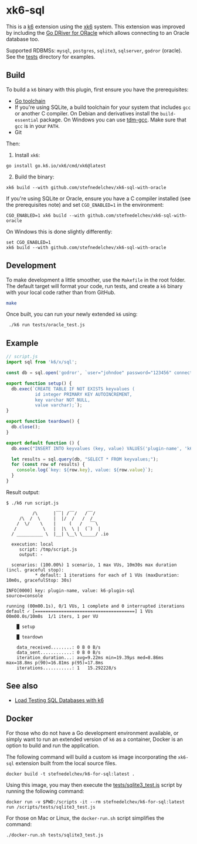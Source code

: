 # xk6-sql

This is a [k6](https://github.com/grafana/k6) extension using the
[xk6](https://github.com/grafana/xk6) system. This extension was improved by including the [Go DRiver for ORacle](https://github.com/godror/godror) which allows connecting to an Oracle database too.

Supported RDBMSs: `mysql`, `postgres`, `sqlite3`, `sqlserver`, `godror` (oracle). See the [tests](tests)
directory for examples.

## Build

To build a `k6` binary with this plugin, first ensure you have the prerequisites:

- [Go toolchain](https://go101.org/article/go-toolchain.html)
- If you're using SQLite, a build toolchain for your system that includes `gcc` or
  another C compiler. On Debian and derivatives install the `build-essential`
  package. On Windows you can use [tdm-gcc](https://jmeubank.github.io/tdm-gcc/).
  Make sure that `gcc` is in your `PATH`.
- Git

Then:

1. Install `xk6`:
  ```shell
  go install go.k6.io/xk6/cmd/xk6@latest
  ```

2. Build the binary:
  ```shell
  xk6 build --with github.com/stefnedelchev/xk6-sql-with-oracle
  ```

  If you're using SQLite or Oracle, ensure you have a C compiler installed (see the
  prerequisites note) and set `CGO_ENABLED=1` in the environment:
  ```shell
  CGO_ENABLED=1 xk6 build --with github.com/stefnedelchev/xk6-sql-with-oracle
  ```

  On Windows this is done slightly differently:
  ```shell
  set CGO_ENABLED=1
  xk6 build --with github.com/stefnedelchev/xk6-sql-with-oracle
  ```

## Development
To make development a little smoother, use the `Makefile` in the root folder. The default target will format your code, run tests, and create a `k6` binary with your local code rather than from GitHub.

```bash
make
```
Once built, you can run your newly extended `k6` using:
```shell
 ./k6 run tests/oracle_test.js
 ```

## Example

```javascript
// script.js
import sql from 'k6/x/sql';

const db = sql.open('godror', `user="johndoe" password="123456" connectString="dbhost:1521/dbname"`);

export function setup() {
  db.exec(`CREATE TABLE IF NOT EXISTS keyvalues (
           id integer PRIMARY KEY AUTOINCREMENT,
           key varchar NOT NULL,
           value varchar);`);
}

export function teardown() {
  db.close();
}

export default function () {
  db.exec("INSERT INTO keyvalues (key, value) VALUES('plugin-name', 'k6-plugin-sql');");

  let results = sql.query(db, "SELECT * FROM keyvalues;");
  for (const row of results) {
    console.log(`key: ${row.key}, value: ${row.value}`);
  }
}
```

Result output:

```shell
$ ./k6 run script.js

          /\      |‾‾| /‾‾/   /‾‾/
     /\  /  \     |  |/  /   /  /
    /  \/    \    |     (   /   ‾‾\
   /          \   |  |\  \ |  (‾)  |
  / __________ \  |__| \__\ \_____/ .io

  execution: local
     script: /tmp/script.js
     output: -

  scenarios: (100.00%) 1 scenario, 1 max VUs, 10m30s max duration (incl. graceful stop):
           * default: 1 iterations for each of 1 VUs (maxDuration: 10m0s, gracefulStop: 30s)

INFO[0000] key: plugin-name, value: k6-plugin-sql        source=console

running (00m00.1s), 0/1 VUs, 1 complete and 0 interrupted iterations
default ✓ [======================================] 1 VUs  00m00.0s/10m0s  1/1 iters, 1 per VU

    █ setup

    █ teardown

    data_received........: 0 B 0 B/s
    data_sent............: 0 B 0 B/s
    iteration_duration...: avg=9.22ms min=19.39µs med=8.86ms max=18.8ms p(90)=16.81ms p(95)=17.8ms
    iterations...........: 1   15.292228/s
```

## See also

- [Load Testing SQL Databases with k6](https://k6.io/blog/load-testing-sql-databases-with-k6/)

## Docker
For those who do not have a Go development environment available, or simply want
to run an extended version of `k6` as a container, Docker is an option to build 
and run the application.

The following command will build a custom `k6` image incorporating the `xk6-sql` extension
built from the local source files.
```shell
docker build -t stefnedelchev/k6-for-sql:latest .
```
Using this image, you may then execute the [tests/sqlite3_test.js](tests/sqlite3_test.js) script 
by running the following command:
```shell
docker run -v $PWD:/scripts -it --rm stefnedelchev/k6-for-sql:latest run /scripts/tests/sqlite3_test.js
```
For those on Mac or Linux, the `docker-run.sh` script simplifies the command:
```shell
./docker-run.sh tests/sqlite3_test.js
```
